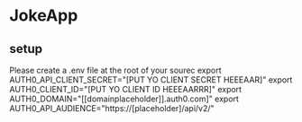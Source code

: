 # JokeApp


## setup
Please create a .env file at the root of your sourec
export AUTH0_API_CLIENT_SECRET="[PUT YO CLIENT SECRET HEEEAAR]"
export AUTH0_CLIENT_ID="[PUT YO CLIENT ID HEEEAARRR]"
export AUTH0_DOMAIN="[[domainplaceholder]].auth0.com]"
export AUTH0_API_AUDIENCE="https://[placeholder]/api/v2/"

